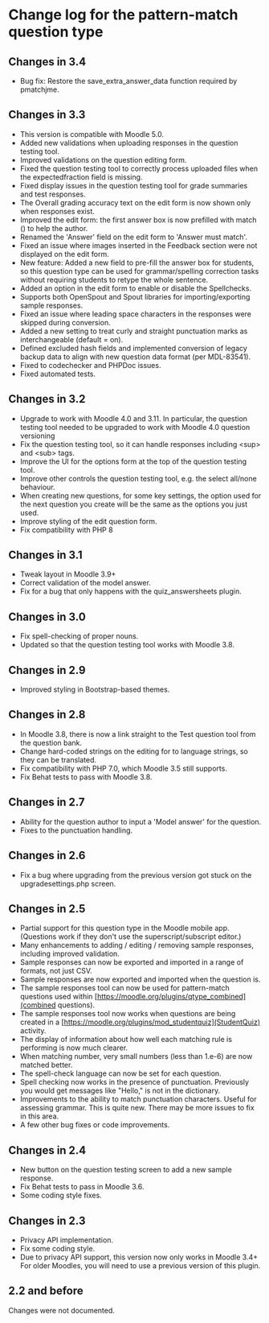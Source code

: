 # Change log for the pattern-match question type

## Changes in 3.4

* Bug fix: Restore the save_extra_answer_data function required by pmatchjme.


## Changes in 3.3

* This version is compatible with Moodle 5.0.
* Added new validations when uploading responses in the question testing tool.
* Improved validations on the question editing form.
* Fixed the question testing tool to correctly process uploaded files when the expectedfraction field is missing.
* Fixed display issues in the question testing tool for grade summaries and test responses.
* The Overall grading accuracy text on the edit form is now shown only when responses exist.
* Improved the edit form: the first answer box is now prefilled with match () to help the author.
* Renamed the 'Answer' field on the edit form to 'Answer must match'.
* Fixed an issue where images inserted in the Feedback section were not displayed on the edit form.
* New feature: Added a new field to pre-fill the answer box for students, so this question type can be used for
  grammar/spelling correction tasks without requiring students to retype the whole sentence.
* Added an option in the edit form to enable or disable the Spellchecks.
* Supports both OpenSpout and Spout libraries for importing/exporting sample responses.
* Fixed an issue where leading space characters in the responses were skipped during conversion.
* Added a new setting to treat curly and straight punctuation marks as interchangeable (default = on).
* Defined excluded hash fields and implemented conversion of legacy backup data
  to align with new question data format (per MDL-83541).
* Fixed to codechecker and PHPDoc issues.
* Fixed automated tests.


## Changes in 3.2

* Upgrade to work with Moodle 4.0 and 3.11. In particular, the question testing tool needed to
  be upgraded to work with Moodle 4.0 question versioning 
* Fix the question testing tool, so it can handle responses including &lt;sup> and &lt;sub> tags.
* Improve the UI for the options form at the top of the question testing tool.
* Improve other controls the question testing tool, e.g. the select all/none behaviour.
* When creating new questions, for some key settings, the option used for the next
  question you create will be the same as the options you just used.
* Improve styling of the edit question form.
* Fix compatibility with PHP 8


## Changes in 3.1

* Tweak layout in Moodle 3.9+
* Correct validation of the model answer.
* Fix for a bug that only happens with the quiz_answersheets plugin.


## Changes in 3.0

* Fix spell-checking of proper nouns.
* Updated so that the question testing tool works with Moodle 3.8.

## Changes in 2.9

* Improved styling in Bootstrap-based themes.


## Changes in 2.8

* In Moodle 3.8, there is now a link straight to the Test question tool from the question bank.
* Change hard-coded strings on the editing for to language strings, so they can be translated.
* Fix compatibility with PHP 7.0, which Moodle 3.5 still supports.
* Fix Behat tests to pass with Moodle 3.8.


## Changes in 2.7

* Ability for the question author to input a 'Model answer' for the question.
* Fixes to the punctuation handling.


## Changes in 2.6

* Fix a bug where upgrading from the previous version got stuck on the upgradesettings.php screen.


## Changes in 2.5

* Partial support for this question type in the Moodle mobile app. (Questions work if they don't use the superscript/subscript editor.)
* Many enhancements to adding / editing / removing sample responses, including improved validation.
* Sample responses can now be exported and imported in a range of formats, not just CSV.
* Sample responses are now exported and imported when the question is.
* The sample responses tool can now be used for pattern-match questions used within [https://moodle.org/plugins/qtype_combined](combined questions).
* The sample responses tool now works when questions are being created in a [https://moodle.org/plugins/mod_studentquiz](StudentQuiz) activity.
* The display of information about how well each matching rule is performing is now much clearer.
* When matching number, very small numbers (less than 1.e-6) are now matched better.
* The spell-check language can now be set for each question.
* Spell checking now works in the presence of punctuation. Previously you would get messages like "Hello," is not in the dictionary.
* Improvements to the ability to match punctuation characters. Useful for assessing grammar. This is quite new. There may be more issues to fix in this area.
* A few other bug fixes or code improvements.


## Changes in 2.4

* New button on the question testing screen to add a new sample response.
* Fix Behat tests to pass in Moodle 3.6.
* Some coding style fixes.


## Changes in 2.3

* Privacy API implementation.
* Fix some coding style.
* Due to privacy API support, this version now only works in Moodle 3.4+
  For older Moodles, you will need to use a previous version of this plugin.


## 2.2 and before

Changes were not documented.
